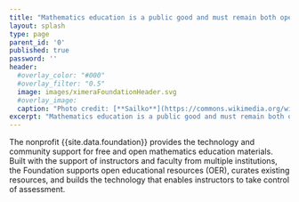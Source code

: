 ```yaml
---
title: "Mathematics education is a public good and must remain both open and free."
layout: splash
type: page
parent_id: '0'
published: true
password: ''
header:
  #overlay_color: "#000"
  #overlay_filter: "0.5"
  image: images/ximeraFoundationHeader.svg
  #overlay_image: 
  caption: "Photo credit: [**Sailko**](https://commons.wikimedia.org/wiki/File:Chimera_d%27arezzo,_fi,_04.JPG)"
excerpt: "Mathematics education is a public good and must remain both open and free."
---
```


The nonprofit {{site.data.foundation}} provides the technology and community
support for free and open mathematics education materials.  Built with
the support of instructors and faculty from multiple institutions, the
Foundation supports open educational resources (OER), curates existing
resources, and builds the technology that enables instructors to take
control of assessment.
